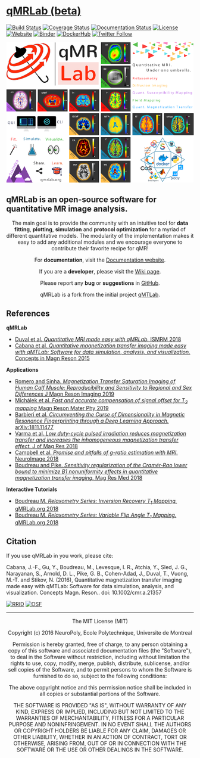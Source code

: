# [qMRLab (beta)](https://qmrlab.org)
[![Build Status](https://travis-ci.org/qMRLab/qMRLab.svg?branch=master)](https://travis-ci.org/qMRLab/qMRLab) [![Coverage Status](https://coveralls.io/repos/github/qMRLab/qMRLab/badge.svg?branch=master)](https://coveralls.io/github/qMRLab/qMRLab?branch=master) [![Documentation Status](https://readthedocs.org/projects/pip/badge/?version=latest)](https://qmrlab.readthedocs.io/en/master/?version=latest) [![License](https://img.shields.io/github/license/mashape/apistatus.svg)](https://opensource.org/licenses/MIT) [![Website](https://img.shields.io/badge/Website-qmrlab.org-red.svg)](https://qmrlab.org) [![Binder](https://mybinder.org/badge_logo.svg)](https://mybinder.org/v2/gh/neuropoly/qMRLab/bids?filepath=qMRLab/mt_sat_example.ipynb) [![DockerHub](https://img.shields.io/badge/DockerHub-qmrlab-blue.svg)](https://hub.docker.com/r/neuropoly/qmrlab/) [![Twitter Follow](https://img.shields.io/twitter/follow/espadrine.svg?style=social&label=Follow)](https://twitter.com/qmrlab)

![hdr](/docs/logo/page_header.png)

<h2>qMRLab is an open-source software for quantitative MR image analysis.</h2>

<p align="center">The main goal is to provide the community with an intuitive tool for <b>data fitting</b>, <b>plotting</b>, <b>simulation</b> and <b>protocol optimization</b> for a myriad of different quantitative models.
The modularity of the implementation makes it easy to add any additional modules and we encourage everyone to contribute their favorite recipe for qMR!</p>

<p align="center">
For <b>documentation</b>, visit the <a href="http://qmrlab.readthedocs.io/">Documentation website</a>.</p>

<p align="center">
If you are a <b>developer</b>, please visit the <a href="https://github.com/neuropoly/qMRLab/wiki">Wiki page<a>.</p>

<p align="center">
Please report any <b>bug</b> or <b>suggestions</b> in <a href="https://github.com/neuropoly/qMRLab/issues">GitHub</a>.</p>

<p align="center">
qMRLab is a fork from the initial project <a href="https://github.com/neuropoly/qMTLab">qMTLab</a>.</p>  

## References

**qMRLab**

* [Duval et al. *Quantitative MRI made easy with qMRLab.* ISMRM 2018](http://archive.ismrm.org/2018/2288.html)
* [Cabana et al. *Quantitative magnetization transfer imaging made easy with qMTLab: Software for data simulation, analysis, and visualization.* Concepts in Magn Reson 2015](https://onlinelibrary.wiley.com/doi/abs/10.1002/cmr.a.21357)

**Applications**

* [Romero and Sinha.  *Magnetization Transfer Saturation Imaging of Human Calf Muscle: Reproducibility and Sensitivity to Regional and Sex Differences* J Magn Reson Imaging 2019](https://onlinelibrary.wiley.com/doi/abs/10.1002/jmri.26694)
* [Michálek et al.  *Fast and accurate compensation of signal offset for T<sub>2</sub> mapping* Magn Reson Mater Phy 2019](https://link.springer.com/article/10.1007/s10334-019-00737-3)
* [Barbieri et al. *Circumventing the Curse of Dimensionality in Magnetic Resonance Fingerprinting through a Deep Learning Approach.* arXiv:1811.11477](https://arxiv.org/abs/1811.11477)
* [Varma et al. *Low duty-cycle pulsed irradiation reduces magnetization transfer and increases the inhomogeneous magnetization transfer effect.* J of Mag Res 2018](https://www.sciencedirect.com/science/article/abs/pii/S1090780718302088)
* [Campbell et al. *Promise and pitfalls of g-ratio estimation with MRI.* NeuroImage 2018](https://www.sciencedirect.com/science/article/pii/S1053811917306857)
* [Boudreau and Pike. *Sensitivity regularization of the Cramér‐Rao lower bound to minimize B1 nonuniformity effects in quantitative magnetization transfer imaging.* Mag Res Med 2018](https://onlinelibrary.wiley.com/doi/abs/10.1002/mrm.27337)

**Interactive Tutorials**

* [Boudreau M. *Relaxometry Series: Inversion Recovery T<sub>1</sub> Mapping.* qMRLab.org 2018](https://qmrlab.org/jekyll/2018/10/23/T1-mapping-inversion-recovery.html)
* [Boudreau M. *Relaxometry Series: Variable Flip Angle T<sub>1</sub> Mapping.* qMRLab.org 2018](https://qmrlab.org/jekyll/2018/12/11/T1-mapping-variable-flip-angle.html)

## Citation

If you use qMRLab in you work, please cite:

Cabana, J.-F., Gu, Y., Boudreau, M., Levesque, I. R., Atchia, Y., Sled, J. G., Narayanan, S., Arnold, D. L., Pike, G. B., Cohen-Adad, J., Duval, T., Vuong, M.-T. and Stikov, N. (2016), Quantitative magnetization transfer imaging made easy with qMTLab: Software for data simulation, analysis, and visualization. Concepts Magn. Reson.. doi: 10.1002/cmr.a.21357

[![RRID](https://img.shields.io/badge/RRID-SCR__016256-green.svg?style=for-the-badge)](https://scicrunch.org/scicrunch/Resources/record/nlx_144509-1/SCR_016256/resolver?q=qmrlab&l=)
[![OSF](https://img.shields.io/badge/DOI-10.17605%2FOSF.IO%2FTMDFU-green.svg?style=for-the-badge)](https://osf.io/tmdfu/)

***

<p align="center">
The MIT License (MIT)</p>

<p align="center">Copyright (c) 2016 NeuroPoly, Ecole Polytechnique, Universite de Montreal</p>

<p align="center">Permission is hereby granted, free of charge, to any person obtaining a copy of this software and associated documentation files (the "Software"), to deal in the Software without restriction, including without limitation the rights to use, copy, modify, merge, publish, distribute, sublicense, and/or sell copies of the Software, and to permit persons to whom the Software is furnished to do so, subject to the following conditions:</p>

<p align="center">The above copyright notice and this permission notice shall be included in all copies or substantial portions of the Software.</p>

<p align="center">THE SOFTWARE IS PROVIDED "AS IS", WITHOUT WARRANTY OF ANY KIND, EXPRESS OR IMPLIED, INCLUDING BUT NOT LIMITED TO THE WARRANTIES OF MERCHANTABILITY, FITNESS FOR A PARTICULAR PURPOSE AND NONINFRINGEMENT. IN NO EVENT SHALL THE AUTHORS OR COPYRIGHT HOLDERS BE LIABLE FOR ANY CLAIM, DAMAGES OR OTHER LIABILITY, WHETHER IN AN ACTION OF CONTRACT, TORT OR OTHERWISE, ARISING FROM, OUT OF OR IN CONNECTION WITH THE SOFTWARE OR THE USE OR OTHER DEALINGS IN THE SOFTWARE.
</p>
